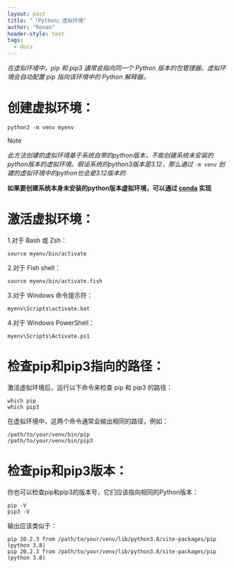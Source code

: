 ```yaml
---
layout: post
title: "「Python」虚拟环境"
author: "Ronan"
header-style: text
tags:
  - docs
---
```


*在虚拟环境中，pip 和 pip3 通常会指向同一个 Python 版本的包管理器。虚拟环境会自动配置 pip 指向该环境中的 Python 解释器。*  

# 创建虚拟环境：
```
python3 -m venv myenv
```  
> [!NOTE]
> *此方法创建的虚拟环境基于系统自带的python版本，不能创建系统未安装的python版本的虚拟环境。假设系统的python3版本是3.12，那么通过 `-m venv` 创建的虚拟环境中的python也会是3.12版本的*   

**如果要创建系统本身未安装的python版本虚拟环境，可以通过 [conda](https://blog.ronan.us.kg/post/Conda-chang-yong-yong-fa.html) 实现**

# 激活虚拟环境：

1.对于 Bash 或 Zsh：
```
source myenv/bin/activate
```

2.对于 Fish shell：
```
source myenv/bin/activate.fish
```

3.对于 Windows 命令提示符：
```
myenv\Scripts\activate.bat
```

4.对于 Windows PowerShell：
```
myenv\Scripts\Activate.ps1
```

# 检查pip和pip3指向的路径：
激活虚拟环境后，运行以下命令来检查 pip 和 pip3 的路径：
```
which pip
which pip3
```
在虚拟环境中，这两个命令通常会输出相同的路径，例如：
```
/path/to/your/venv/bin/pip
/path/to/your/venv/bin/pip3
```

# 检查pip和pip3版本：
你也可以检查pip和pip3的版本号，它们应该指向相同的Python版本：
```
pip -V
pip3 -V
```
输出应该类似于：
```
pip 20.2.3 from /path/to/your/venv/lib/python3.8/site-packages/pip (python 3.8)
pip 20.2.3 from /path/to/your/venv/lib/python3.8/site-packages/pip (python 3.8)
```

<!-- ##{"timestamp":1723496120}## -->

